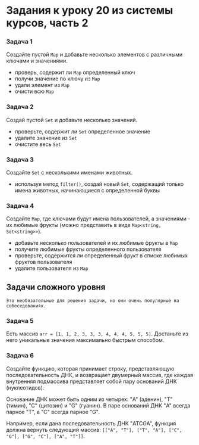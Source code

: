 # Задания к уроку 20 из системы курсов, часть 2

### Задача 1

Создайте пустой `Map` и добавьте несколько элементов с различными ключами и значениями.
- проверь, содержит ли `Map` определенный ключ
- получи значение по ключу из `Map`
- удали элемент из `Map`
- очисти всю `Map`


### Задача 2

Создай пустой `Set` и добавьте несколько значений.
- проверьте, содержит ли `Set` определенное значение
- удалите значение из `Set`
- очистите весь `Set`

### Задача 3

Создайте `Set` с несколькими именами животных.
- используя метод `filter()`, создай новый `Set`, содержащий только имена животных, начинающиеся с определенной буквы

### Задача 4

Создайте `Map`, где ключами будут имена пользователей, а значениями - их любимые фрукты (можно представить в виде `Map<string, Set<string>>`).

- добавьте несколько пользователей и их любимые фрукты в `Map`
- получите любимые фрукты определенного пользователя
- проверьте, содержится ли определенный фрукт в списке любимых фруктов пользователя
- удалите пользователя из `Map`

## Задачи сложного уровня

    Это необязательные для решения задачи, но они очень популярные на собеседованиях.

### Задача 5

Есть массив `arr = [1, 1, 2, 3, 3, 3, 4, 4, 4, 5, 5, 5]`. Достаньте из него уникальные значения максимально быстрым способом.

### Задача 6

Создайте функцию, которая принимает строку, представляющую последовательность ДНК, и возвращает двумерный массив, где каждая внутренняя подмассива представляет собой пару оснований ДНК (нуклеотидов).

Основание ДНК может быть одним из четырех: "A" (аденин), "T" (тимин), "C" (цитозин) и "G" (гуанин). В паре оснований ДНК "A" всегда парное "T", а "C" всегда парное "G".

Например, если дана последовательность ДНК "ATCGA", функция должна вернуть следующий массив: `[["A", "T"], ["T", "A"], ["C", "G"], ["G", "C"], ["A", "T"]]`.